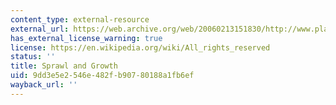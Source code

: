 ```yaml
---
content_type: external-resource
external_url: https://web.archive.org/web/20060213151830/http://www.plannersweb.com/articles/sprawl-articles.html
has_external_license_warning: true
license: https://en.wikipedia.org/wiki/All_rights_reserved
status: ''
title: Sprawl and Growth
uid: 9dd3e5e2-546e-482f-b907-80188a1fb6ef
wayback_url: ''
---
```

